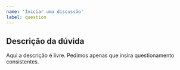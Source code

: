 ```yaml
---
name: 'Iniciar uma discussão'
label: question
---
```

<!--
Esta issue refere-se a iniciar alguma discussão. O tema é livre mas recomendamos que tenha relação com algum exercício/tópico/livro aqui abordado.
-->
## Descrição da dúvida

Aqui a descrição é livre. Pedimos apenas que insira questionamento consistentes.
